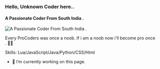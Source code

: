 ### Hello, Unknown Coder here.. 
#### A Passionate Coder From South India . 
![A Passionate Coder From South India . ](https://media.discordapp.net/attachments/805840626574688286/806388502224830474/banner.png)

Every ProCoders was once a noob. If i am a noob now i'll become pro once . ✌🏼

Skills: Lua/JavaScript/Java/Python/CSS/Html

- 🔭 I’m currently working on this page. 




